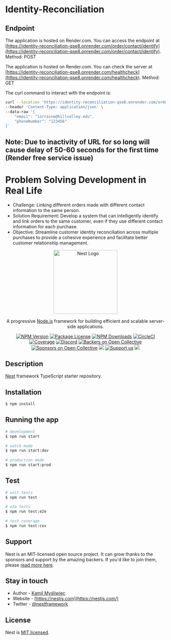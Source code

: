 # Identity-Reconciliation

## Endpoint
The application is hosted on Render.com. You can access the endpoint at [https://identity-reconciliation-qse8.onrender.com/order/contact/identify](https://identity-reconciliation-qse8.onrender.com/order/contact/identify).
Method: POST

The application is hosted on Render.com. You can check the server at [https://identity-reconciliation-qse8.onrender.com/healthcheck](https://identity-reconciliation-qse8.onrender.com/healthcheck).
Method: GET

The curl command to interact with the endpoint is:

```bash
curl --location 'https://identity-reconciliation-qse8.onrender.com/order/contact/identify' \
--header 'Content-Type: application/json' \
--data-raw '{
    "email": "lorraine@hillvalley.edu",
    "phoneNumber": "123456"
}'
```

## Note: Due to inactivity of URL for so long will cause delay of 50-60 seconds for the first time (Render free service issue)

# Problem Solving Development in Real Life
 - Challenge: Linking different orders made with different contact information to the same person.
 - Solution Requirement: Develop a system that can intelligently identify and link orders to the same customer, even if they use different contact information for each purchase.
 - Objective: Streamline customer identity reconciliation across multiple purchases to provide a cohesive experience and facilitate better customer relationship management.

<p align="center">
  <a href="http://nestjs.com/" target="blank"><img src="https://nestjs.com/img/logo-small.svg" width="200" alt="Nest Logo" /></a>
</p>
 
[circleci-image]: https://img.shields.io/circleci/build/github/nestjs/nest/master?token=abc123def456
[circleci-url]: https://circleci.com/gh/nestjs/nest
 
  <p align="center">A progressive <a href="http://nodejs.org" target="_blank">Node.js</a> framework for building efficient and scalable server-side applications.</p>
    <p align="center">
<a href="https://www.npmjs.com/~nestjscore" target="_blank"><img src="https://img.shields.io/npm/v/@nestjs/core.svg" alt="NPM Version" /></a>
<a href="https://www.npmjs.com/~nestjscore" target="_blank"><img src="https://img.shields.io/npm/l/@nestjs/core.svg" alt="Package License" /></a>
<a href="https://www.npmjs.com/~nestjscore" target="_blank"><img src="https://img.shields.io/npm/dm/@nestjs/common.svg" alt="NPM Downloads" /></a>
<a href="https://circleci.com/gh/nestjs/nest" target="_blank"><img src="https://img.shields.io/circleci/build/github/nestjs/nest/master" alt="CircleCI" /></a>
<a href="https://coveralls.io/github/nestjs/nest?branch=master" target="_blank"><img src="https://coveralls.io/repos/github/nestjs/nest/badge.svg?branch=master#9" alt="Coverage" /></a>
<a href="https://discord.gg/G7Qnnhy" target="_blank"><img src="https://img.shields.io/badge/discord-online-brightgreen.svg" alt="Discord"/></a>
<a href="https://opencollective.com/nest#backer" target="_blank"><img src="https://opencollective.com/nest/backers/badge.svg" alt="Backers on Open Collective" /></a>
<a href="https://opencollective.com/nest#sponsor" target="_blank"><img src="https://opencollective.com/nest/sponsors/badge.svg" alt="Sponsors on Open Collective" /></a>
  <a href="https://paypal.me/kamilmysliwiec" target="_blank"><img src="https://img.shields.io/badge/Donate-PayPal-ff3f59.svg"/></a>
    <a href="https://opencollective.com/nest#sponsor"  target="_blank"><img src="https://img.shields.io/badge/Support%20us-Open%20Collective-41B883.svg" alt="Support us"></a>
  <a href="https://twitter.com/nestframework" target="_blank"><img src="https://img.shields.io/twitter/follow/nestframework.svg?style=social&label=Follow"></a>
</p>
  <!--[![Backers on Open Collective](https://opencollective.com/nest/backers/badge.svg)](https://opencollective.com/nest#backer)
  [![Sponsors on Open Collective](https://opencollective.com/nest/sponsors/badge.svg)](https://opencollective.com/nest#sponsor)-->
 
## Description
 
[Nest](https://github.com/nestjs/nest) framework TypeScript starter repository.
 
## Installation
 
```bash
$ npm install
```
 
## Running the app
 
```bash
# development
$ npm run start
 
# watch mode
$ npm run start:dev
 
# production mode
$ npm run start:prod
```
 
## Test
 
```bash
# unit tests
$ npm run test
 
# e2e tests
$ npm run test:e2e
 
# test coverage
$ npm run test:cov
```
 
## Support
 
Nest is an MIT-licensed open source project. It can grow thanks to the sponsors and support by the amazing backers. If you'd like to join them, please [read more here](https://docs.nestjs.com/support).
 
## Stay in touch
 
- Author - [Kamil Myśliwiec](https://kamilmysliwiec.com)
- Website - [https://nestjs.com](https://nestjs.com/)
- Twitter - [@nestframework](https://twitter.com/nestframework)
 
## License
 
Nest is [MIT licensed](LICENSE).
